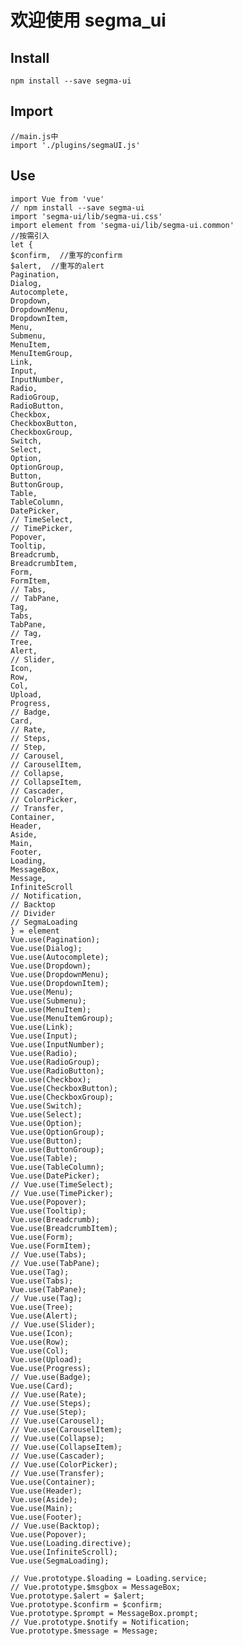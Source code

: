 # 欢迎使用 segma_ui

## Install
    npm install --save segma-ui
## Import
	//main.js中
	import './plugins/segmaUI.js'
## Use


	import Vue from 'vue'
	// npm install --save segma-ui
	import 'segma-ui/lib/segma-ui.css'
	import element from 'segma-ui/lib/segma-ui.common'
	//按需引入
	let {
	$confirm,  //重写的confirm
	$alert,  //重写的alert
	Pagination,
	Dialog,
	Autocomplete,
	Dropdown,
	DropdownMenu,
	DropdownItem,
	Menu,
	Submenu,
	MenuItem,
	MenuItemGroup,
	Link,
	Input,
	InputNumber,
	Radio,
	RadioGroup,
	RadioButton,
	Checkbox,
	CheckboxButton,
	CheckboxGroup,
	Switch,
	Select,
	Option,
	OptionGroup,
	Button,
	ButtonGroup,
	Table,
	TableColumn,
	DatePicker,
	// TimeSelect,
	// TimePicker,
	Popover,
	Tooltip,
	Breadcrumb,
	BreadcrumbItem,
	Form,
	FormItem,
	// Tabs,
	// TabPane,
	Tag,
	Tabs,
	TabPane,
	// Tag,
	Tree,
	Alert,
	// Slider,
	Icon,
	Row,
	Col,
	Upload,
	Progress,
	// Badge,
	Card,
	// Rate,
	// Steps,
	// Step,
	// Carousel,
	// CarouselItem,
	// Collapse,
	// CollapseItem,
	// Cascader,
	// ColorPicker,
	// Transfer,
	Container,
	Header,
	Aside,
	Main,
	Footer,
	Loading,
	MessageBox,
	Message,
	InfiniteScroll
	// Notification,
	// Backtop
	// Divider
	// SegmaLoading
	} = element
	Vue.use(Pagination);
	Vue.use(Dialog);
	Vue.use(Autocomplete);
	Vue.use(Dropdown);
	Vue.use(DropdownMenu);
	Vue.use(DropdownItem);
	Vue.use(Menu);
	Vue.use(Submenu);
	Vue.use(MenuItem);
	Vue.use(MenuItemGroup);
	Vue.use(Link);
	Vue.use(Input);
	Vue.use(InputNumber);
	Vue.use(Radio);
	Vue.use(RadioGroup);
	Vue.use(RadioButton);
	Vue.use(Checkbox);
	Vue.use(CheckboxButton);
	Vue.use(CheckboxGroup);
	Vue.use(Switch);
	Vue.use(Select);
	Vue.use(Option);
	Vue.use(OptionGroup);
	Vue.use(Button);
	Vue.use(ButtonGroup);
	Vue.use(Table);
	Vue.use(TableColumn);
	Vue.use(DatePicker);
	// Vue.use(TimeSelect);
	// Vue.use(TimePicker);
	Vue.use(Popover);
	Vue.use(Tooltip);
	Vue.use(Breadcrumb);
	Vue.use(BreadcrumbItem);
	Vue.use(Form);
	Vue.use(FormItem);
	// Vue.use(Tabs);
	// Vue.use(TabPane);
	Vue.use(Tag);
	Vue.use(Tabs);
	Vue.use(TabPane);
	// Vue.use(Tag);
	Vue.use(Tree);
	Vue.use(Alert);
	// Vue.use(Slider);
	Vue.use(Icon);
	Vue.use(Row);
	Vue.use(Col);
	Vue.use(Upload);
	Vue.use(Progress);
	// Vue.use(Badge);
	Vue.use(Card);
	// Vue.use(Rate);
	// Vue.use(Steps);
	// Vue.use(Step);
	// Vue.use(Carousel);
	// Vue.use(CarouselItem);
	// Vue.use(Collapse);
	// Vue.use(CollapseItem);
	// Vue.use(Cascader);
	// Vue.use(ColorPicker);
	// Vue.use(Transfer);
	Vue.use(Container);
	Vue.use(Header);
	Vue.use(Aside);
	Vue.use(Main);
	Vue.use(Footer);
	// Vue.use(Backtop);
	Vue.use(Popover);
	Vue.use(Loading.directive);
	Vue.use(InfiniteScroll);
	Vue.use(SegmaLoading);

	// Vue.prototype.$loading = Loading.service;
	// Vue.prototype.$msgbox = MessageBox;
	Vue.prototype.$alert = $alert;
	Vue.prototype.$confirm = $confirm;
	Vue.prototype.$prompt = MessageBox.prompt;
	// Vue.prototype.$notify = Notification;
	Vue.prototype.$message = Message;